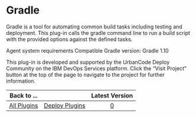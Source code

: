 
Gradle
======


Gradle is a tool for automating common build tasks including testing and deployment. This plug-in calls the gradle command line to run a build script with the provided options against the defined tasks.


Agent system requirements Compatible Gradle version: Gradle 1.10 


This plug-in is developed and supported by the UrbanCode Deploy Community on the IBM DevOps Services platform. Click the “Visit Project” button at the top of the page to navigate to the project for further information.




|Back to ...||Latest Version|
| :---: | :---: | :---: |
|[All Plugins](../../index.md)|[Deploy Plugins](../README.md)|[0]()|
